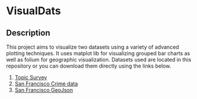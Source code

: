 # VisualDats

## Description
This project aims to visualize two datasets using a variety of advanced plotting techniques. It uses matplot lib for visualizing grouped bar charts as well as folium for geographic visualization. Datasets used are located in this repository or you can download them directly using the links below.
1. [Topic Survey](https://cocl.us/datascience_survey_data)
2. [San Francisco Crime data](https://cocl.us/sanfran_crime_dataset)
3. [San Francisco GeoJson](https://cocl.us/sanfran_geojson)
